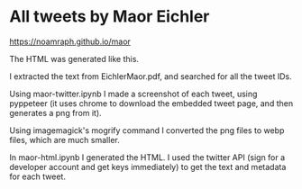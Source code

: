 # All tweets by Maor Eichler

https://noamraph.github.io/maor

The HTML was generated like this.

I extracted the text from EichlerMaor.pdf, and searched for all the tweet IDs.

Using maor-twitter.ipynb I made a screenshot of each tweet, using pyppeteer (it uses chrome to download the embedded tweet page, and then generates a png from it).

Using imagemagick's mogrify command I converted the png files to webp files, which are much smaller.

In maor-html.ipynb I generated the HTML. I used the twitter API (sign for a developer account and get keys immediately) to get the text and metadata for each tweet.
